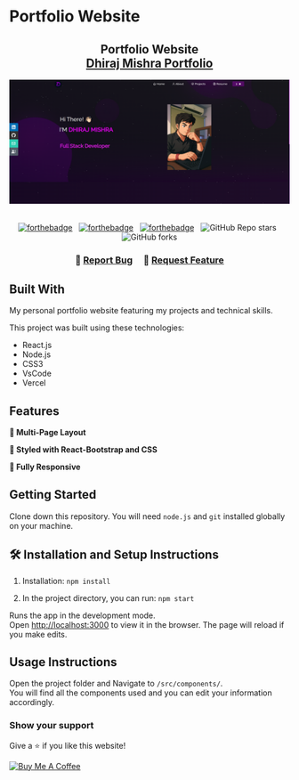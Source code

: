 # Portfolio Website

<h2 align="center">
  Portfolio Website<br/>
  <a href="https://portfolio-dhiraj.vercel.app/" target="_blank">Dhiraj Mishra Portfolio</a>
</h2>

<div align="center">
  <img alt="Demo" src="./Images/portfolioHomeImg.png" />
</div>

<br/>

<center>

[![forthebadge](https://forthebadge.com/images/badges/built-with-love.svg)](https://forthebadge.com) &nbsp;
[![forthebadge](https://forthebadge.com/images/badges/made-with-javascript.svg)](https://forthebadge.com) &nbsp;
[![forthebadge](https://forthebadge.com/images/badges/open-source.svg)](https://forthebadge.com) &nbsp;
![GitHub Repo stars](https://img.shields.io/github/stars/dhirajmishra11/Portfolio?color=red&logo=github&style=for-the-badge) &nbsp;
![GitHub forks](https://img.shields.io/github/forks/dhirajmishra11/Portfolio?color=red&logo=github&style=for-the-badge)

</center>

<h3 align="center">
    🔹
    <a href="https://github.com/dhirajmishra11/Portfolio/issues">Report Bug</a> &nbsp; &nbsp;
    🔹
    <a href="https://github.com/dhirajmishra11/Portfolio/issues">Request Feature</a>
</h3>

## Built With

My personal portfolio website featuring my projects and technical skills.<br/>

This project was built using these technologies:

- React.js
- Node.js
- CSS3
- VsCode
- Vercel

## Features

**📖 Multi-Page Layout**

**🎨 Styled with React-Bootstrap and CSS**

**📱 Fully Responsive**

## Getting Started

Clone down this repository. You will need `node.js` and `git` installed globally on your machine.

## 🛠 Installation and Setup Instructions

1. Installation: `npm install`

2. In the project directory, you can run: `npm start`

Runs the app in the development mode.\
Open [http://localhost:3000](http://localhost:3000) to view it in the browser.
The page will reload if you make edits.

## Usage Instructions

Open the project folder and Navigate to `/src/components/`. <br/>
You will find all the components used and you can edit your information accordingly.

### Show your support

Give a ⭐ if you like this website!

<a href="https://www.buymeacoffee.com/dhirajmishra" target="_blank"><img src="https://cdn.buymeacoffee.com/buttons/v2/default-violet.png" alt="Buy Me A Coffee" height= "60px" width= "217px" ></a>
